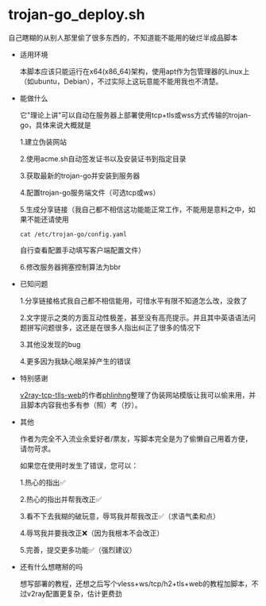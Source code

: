 # trojan-go_deploy.sh
自己瞎糊的从别人那里偷了很多东西的，不知道能不能用的破烂半成品脚本
* 适用环境

  本脚本应该只能运行在x64(x86_64)架构，使用apt作为包管理器的Linux上（如ubuntu，Debian），不过实际上这玩意能不能用我也不清楚。

* 能做什么

  它"理论上讲"可以自动在服务器上部署使用tcp+tls或wss方式传输的trojan-go，具体来说大概就是

  1.建立伪装网站

  2.使用acme.sh自动签发证书以及安装证书到指定目录

  3.获取最新的trojan-go并安装到服务器

  4.配置trojan-go服务端文件（可选tcp或ws）

  5.生成分享链接（我自己都不相信这功能能正常工作，不能用是意料之中，如果不能还请使用

  ``` shell
  cat /etc/trojan-go/config.yaml
  ```

  自行查看配置手动填写客户端配置文件）

  6.修改服务器拥塞控制算法为bbr

* 已知问题

  1.分享链接格式我自己都不相信能用，可惜水平有限不知道怎么改，没救了

  2.文字提示之类的方面互动性极差，甚至没有高亮提示。并且其中英语语法问题拼写问题很多，这还是在很多人指出纠正了很多的情况下

  3.其他没发现的bug

  4.更多因为我缺心眼呆掉产生的错误

* 特别感谢

  [v2ray-tcp-tlls-web](https://github.com/phlinhng/v2ray-tcp-tls-web/blob/vless/src/v2gun.sh)的作者[phlinhng](https://github.com/phlinhng)整理了伪装网站模版让我可以偷来用，并且脚本内容我也多有参（照）考（抄）。

* 其他

  作者为完全不入流业余爱好者/票友，写脚本完全是为了偷懒自己用着方便，请勿苛求。

  如果您在使用时发生了错误，您可以：

  1.热心的指出✅

  2.热心的指出并帮我改正✅

  3.看不下去我糊的破玩意，辱骂我并帮我改正✅（求语气柔和点）

  4.辱骂我并要我改正❌（因为我根本不会改正）

  5.完善，提交更多功能✅（强烈建议）

* 还有什么想瞎掰的吗

  想写部署的教程，还想之后写个vless+ws/tcp/h2+tls+web的教程加脚本，不过v2ray配置更复杂，估计更费劲

  
